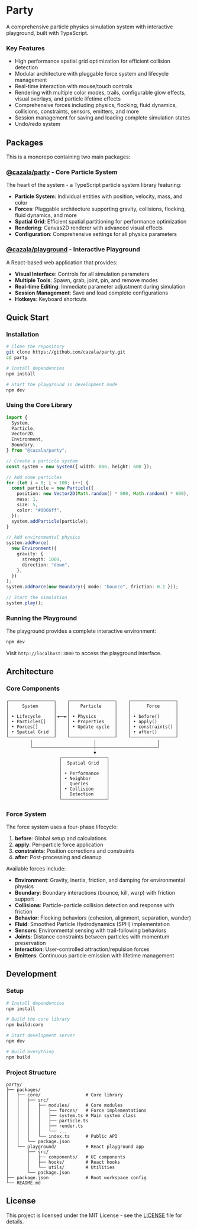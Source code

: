 # Party

A comprehensive particle physics simulation system with interactive playground, built with TypeScript.

### Key Features

- High performance spatial grid optimization for efficient collision detection
- Modular architecture with pluggable force system and lifecycle management
- Real-time interaction with mouse/touch controls
- Rendering with multiple color modes, trails, configurable glow effects, visual overlays, and particle lifetime effects
- Comprehensive forces including physics, flocking, fluid dynamics, collisions, constraints, sensors, emitters, and more
- Session management for saving and loading complete simulation states
- Undo/redo system

## Packages

This is a monorepo containing two main packages:

### [@cazala/party](./packages/core) - Core Particle System

The heart of the system - a TypeScript particle system library featuring:

- **Particle System**: Individual entities with position, velocity, mass, and color
- **Forces**: Pluggable architecture supporting gravity, collisions, flocking, fluid dynamics, and more
- **Spatial Grid**: Efficient spatial partitioning for performance optimization
- **Rendering**: Canvas2D renderer with advanced visual effects
- **Configuration**: Comprehensive settings for all physics parameters

### [@cazala/playground](./packages/playground) - Interactive Playground

A React-based web application that provides:

- **Visual Interface**: Controls for all simulation parameters
- **Multiple Tools**: Spawn, grab, joint, pin, and remove modes
- **Real-time Editing**: Immediate parameter adjustment during simulation
- **Session Management**: Save and load complete configurations
- **Hotkeys**: Keyboard shortcuts

## Quick Start

### Installation

```bash
# Clone the repository
git clone https://github.com/cazala/party.git
cd party

# Install dependencies
npm install

# Start the playground in development mode
npm dev
```

### Using the Core Library

```typescript
import {
  System,
  Particle,
  Vector2D,
  Environment,
  Boundary,
} from "@cazala/party";

// Create a particle system
const system = new System({ width: 800, height: 600 });

// Add some particles
for (let i = 0; i < 100; i++) {
  const particle = new Particle({
    position: new Vector2D(Math.random() * 800, Math.random() * 600),
    mass: 1,
    size: 5,
    color: "#0066ff",
  });
  system.addParticle(particle);
}

// Add environmental physics
system.addForce(
  new Environment({
    gravity: {
      strength: 1000,
      direction: "down",
    },
  })
);
system.addForce(new Boundary({ mode: "bounce", friction: 0.1 }));

// Start the simulation
system.play();
```

### Running the Playground

The playground provides a complete interactive environment:

```bash
npm dev
```

Visit `http://localhost:3000` to access the playground interface.

## Architecture

### Core Components

```
┌─────────────────┐    ┌─────────────────┐    ┌─────────────────┐
│     System      │    │    Particle     │    │      Force      │
│                 │    │                 │    │                 │
│ • Lifecycle     │◄──►│ • Physics       │    │ • before()      │
│ • Particles[]   │    │ • Properties    │    │ • apply()       │
│ • Forces[]      │    │ • Update cycle  │    │ • constraints() │
│ • Spatial Grid  │    │                 │    │ • after()       │
└─────────────────┘    └─────────────────┘    └─────────────────┘
         │                       │                       │
         └───────────────────────┼───────────────────────┘
                                 ▼
                    ┌─────────────────┐
                    │  Spatial Grid   │
                    │                 │
                    │ • Performance   │
                    │ • Neighbor      │
                    │   Queries       │
                    │ • Collision     │
                    │   Detection     │
                    └─────────────────┘
```

### Force System

The force system uses a four-phase lifecycle:

1. **before**: Global setup and calculations
2. **apply**: Per-particle force application
3. **constraints**: Position corrections and constraints
4. **after**: Post-processing and cleanup

Available forces include:

- **Environment**: Gravity, inertia, friction, and damping for environmental physics
- **Boundary**: Boundary interactions (bounce, kill, warp) with friction support
- **Collisions**: Particle-particle collision detection and response with friction
- **Behavior**: Flocking behaviors (cohesion, alignment, separation, wander)
- **Fluid**: Smoothed Particle Hydrodynamics (SPH) implementation
- **Sensors**: Environmental sensing with trail-following behaviors
- **Joints**: Distance constraints between particles with momentum preservation
- **Interaction**: User-controlled attraction/repulsion forces
- **Emitters**: Continuous particle emission with lifetime management

## Development

### Setup

```bash
# Install dependencies
npm install

# Build the core library
npm build:core

# Start development server
npm dev

# Build everything
npm build
```

### Project Structure

```
party/
├── packages/
│   ├── core/                 # Core library
│   │   ├── src/
│   │   │   ├── modules/      # Core modules
│   │   │   │   ├── forces/   # Force implementations
│   │   │   │   ├── system.ts # Main system class
│   │   │   │   ├── particle.ts
│   │   │   │   ├── render.ts
│   │   │   │   └── ...
│   │   │   └── index.ts      # Public API
│   │   └── package.json
│   └── playground/           # React playground app
│       ├── src/
│       │   ├── components/   # UI components
│       │   ├── hooks/        # React hooks
│       │   └── utils/        # Utilities
│       └── package.json
├── package.json              # Root workspace config
└── README.md
```

## License

This project is licensed under the MIT License - see the [LICENSE](LICENSE) file for details.
